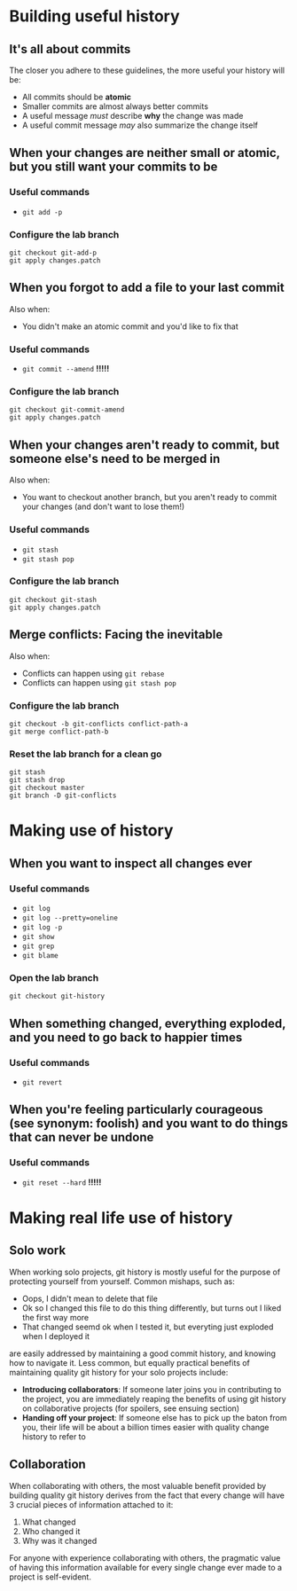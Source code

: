 # Building useful history

## It's all about commits

The closer you adhere to these guidelines, the more useful your history will be:

- All commits should be **atomic**
- Smaller commits are almost always better commits
- A useful message *must* describe **why** the change was made
- A useful commit message *may* also summarize the change itself

## When your changes are neither small or atomic, but you still want your commits to be

### Useful commands

- `git add -p`

### Configure the lab branch

```
git checkout git-add-p
git apply changes.patch
```

## When you forgot to add a file to your last commit

Also when:

- You didn't make an atomic commit and you'd like to fix that

### Useful commands

- `git commit --amend` **!!!!!**

### Configure the lab branch

```
git checkout git-commit-amend
git apply changes.patch
```

## When your changes aren't ready to commit, but someone else's need to be merged in

Also when:

- You want to checkout another branch, but you aren't ready to commit your changes (and don't want to lose them!)

### Useful commands

- `git stash`
- `git stash pop`

### Configure the lab branch

```
git checkout git-stash
git apply changes.patch
```

## Merge conflicts: Facing the inevitable

Also when:
- Conflicts can happen using `git rebase`
- Conflicts can happen using `git stash pop`

### Configure the lab branch

```
git checkout -b git-conflicts conflict-path-a
git merge conflict-path-b
```

### Reset the lab branch for a clean go

```
git stash
git stash drop
git checkout master
git branch -D git-conflicts
```

# Making use of history

## When you want to inspect all changes ever

### Useful commands

- `git log`
- `git log --pretty=oneline`
- `git log -p`
- `git show`
- `git grep`
- `git blame`

### Open the lab branch

```
git checkout git-history
```

## When something changed, everything exploded, and you need to go back to happier times

### Useful commands

- `git revert`

## When you're feeling particularly courageous (see synonym: foolish) and you want to do things that can never be undone

### Useful commands

- `git reset --hard` **!!!!!**

# Making real life use of history

## Solo work

When working solo projects, git history is mostly useful for the purpose of protecting
yourself from yourself. Common mishaps, such as:

- Oops, I didn't mean to delete that file
- Ok so I changed this file to do this thing differently, but turns out I liked the first way more
- That changed seemd ok when I tested it, but everyting just exploded when I deployed it

are easily addressed by maintaining a good commit history, and knowing how to navigate it. Less common,
but equally practical benefits of maintaining quality git history for your solo projects include:

- **Introducing collaborators**: If someone later joins you in contributing to the project, you are
  immediately reaping the benefits of using git history on collaborative projects (for spoilers, see ensuing section)
- **Handing off your project**: If someone else has to pick up the baton from you, their life will be about a billion
  times easier with quality change history to refer to

## Collaboration

When collaborating with others, the most valuable benefit provided by building quality git
history derives from the fact that every change will have 3 crucial pieces of information
attached to it:

1. What changed
2. Who changed it
3. Why was it changed

For anyone with experience collaborating with others, the pragmatic value of having this
information available for every single change ever made to a project is self-evident.
